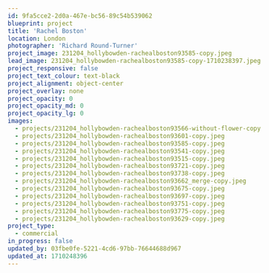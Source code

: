 ```yaml
---
id: 9fa5cce2-2d0a-467e-bc56-89c54b539062
blueprint: project
title: 'Rachel Boston'
location: London
photographer: 'Richard Round-Turner'
project_image: 231204_hollybowden-rachealboston93585-copy.jpeg
lead_image: 231204_hollybowden-rachealboston93585-copy-1710238397.jpeg
project_responsive: false
project_text_colour: text-black
project_alignment: object-center
project_overlay: none
project_opacity: 0
project_opacity_md: 0
project_opacity_lg: 0
images:
  - projects/231204_hollybowden-rachealboston93566-without-flower-copy.jpeg
  - projects/231204_hollybowden-rachealboston93601-copy.jpeg
  - projects/231204_hollybowden-rachealboston93585-copy.jpeg
  - projects/231204_hollybowden-rachealboston93541-copy.jpeg
  - projects/231204_hollybowden-rachealboston93515-copy.jpeg
  - projects/231204_hollybowden-rachealboston93721-copy.jpeg
  - projects/231204_hollybowden-rachealboston93738-copy.jpeg
  - projects/231204_hollybowden-rachealboston93662_merge-copy.jpeg
  - projects/231204_hollybowden-rachealboston93675-copy.jpeg
  - projects/231204_hollybowden-rachealboston93697-copy.jpeg
  - projects/231204_hollybowden-rachealboston93751-copy.jpeg
  - projects/231204_hollybowden-rachealboston93775-copy.jpeg
  - projects/231204_hollybowden-rachealboston93629-copy.jpeg
project_type:
  - commercial
in_progress: false
updated_by: 03fbe0fe-5221-4cd6-97bb-76644688d967
updated_at: 1710248396
---
```

